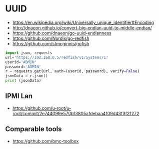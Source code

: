 # UUID

- https://en.wikipedia.org/wiki/Universally_unique_identifier#Encoding
- http://dnaeon.github.io/convert-big-endian-uuid-to-middle-endian/
- https://github.com/dnaeon/go-uuid-endianness
- https://github.com/Nordix/go-redfish
- https://github.com/stmcginnis/gofish

```python
import json, requests
url='https://192.168.0.5/redfish/v1/Systems/1'
userid='ADMIN'
password='ADMIN'
r = requests.get(url, auth=(userid, password), verify=False)
jsonData = r.json()
print (jsonData)
```

## IPMI Lan

- https://github.com/u-root/u-root/commit/2e744099e570b13805afdebaa4f09d43f3f21272

## Comparable tools

- https://github.com/bmc-toolbox